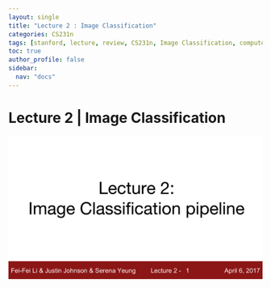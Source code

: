 ```yaml
---
layout: single
title: "Lecture 2 : Image Classification"
categories: CS231n
tags: [stanford, lecture, review, CS231n, Image Classification, computer vision]
toc: true
author_profile: false
sidebar:
  nav: "docs"
---
```

# Lecture 2 | Image Classification
![](_image\2-1.jpg)